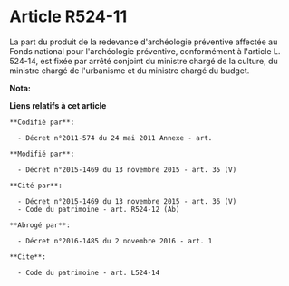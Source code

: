 # Article R524-11

La part du produit de la redevance d'archéologie préventive affectée au Fonds national pour l'archéologie préventive,
conformément à l'article L. 524-14, est fixée par arrêté conjoint du ministre chargé de la culture, du ministre chargé de
l'urbanisme et du ministre chargé du budget.

**Nota:**



**Liens relatifs à cet article**

	**Codifié par**:

	  - Décret n°2011-574 du 24 mai 2011 Annexe - art.

	**Modifié par**:

	  - Décret n°2015-1469 du 13 novembre 2015 - art. 35 (V)

	**Cité par**:

	  - Décret n°2015-1469 du 13 novembre 2015 - art. 36 (V)
	  - Code du patrimoine - art. R524-12 (Ab)

	**Abrogé par**:

	  - Décret n°2016-1485 du 2 novembre 2016 - art. 1

	**Cite**:

	  - Code du patrimoine - art. L524-14
